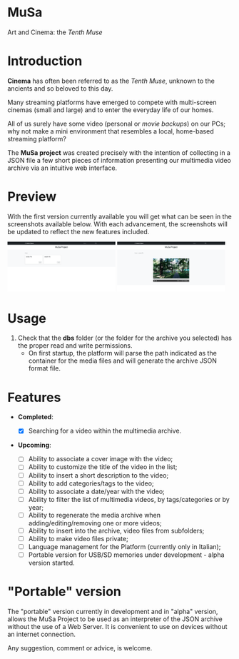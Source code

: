 # MuSa
Art and Cinema: the *Tenth Muse*

# Introduction

**Cinema** has often been referred to as the *Tenth Muse*, unknown to the ancients and so beloved to this day.

Many streaming platforms have emerged to compete with multi-screen cinemas (small and large) and to enter the everyday life of our homes.

All of us surely have some video (personal or *movie backups*) on our PCs; why not make a mini environment that resembles a local, home-based streaming platform?

The **MuSa project** was created precisely with the intention of collecting in a JSON file a few short pieces of information presenting our multimedia video archive via an intuitive web interface.

# Preview

With the first version currently available you will get what can be seen in the screenshots available below.
With each advancement, the screenshots will be updated to reflect the new features included.

<img src="./screenshots/Preview%20Box.png" width="48%"/> <img src="./screenshots/Preview%20Media.png" width="48%"/>

# Usage

1. Check that the **dbs** folder (or the folder for the archive you selected) has the proper read and write permissions.
    * On first startup, the platform will parse the path indicated as the container for the media files and will generate the archive JSON format file.

# Features

-	**Completed**:

    - [x] Searching for a video within the multimedia archive.

-	**Upcoming**:

    - [ ] Ability to associate a cover image with the video;
    - [ ] Ability to customize the title of the video in the list;
    - [ ] Ability to insert a short description to the video;
    - [ ] Ability to add categories/tags to the video;
    - [ ] Ability to associate a date/year with the video;
    - [ ] Ability to filter the list of multimedia videos, by tags/categories or by year;
    - [ ] Ability to regenerate the media archive when adding/editing/removing one or more videos;
    - [ ] Ability to insert into the archive, video files from subfolders;
    - [ ] Ability to make video files private;
    - [ ] Language management for the Platform (currently only in Italian);
    - [ ] Portable version for USB/SD memories under development - alpha version started. 

# "Portable" version

The "portable" version currently in development and in "alpha" version, allows the MuSa Project to be used as an interpreter of the JSON archive without the use of a Web Server. It is convenient to use on devices without an internet connection.

 Any suggestion, comment or advice, is welcome.
